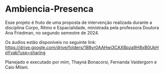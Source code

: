 # Ambiencia-Presenca
Esse projeto é fruto de uma proposta de intervenção realizada durante a disciplina Corpo, Ritmo e Espacialidade, ministrada pela professora Doutora Ana Friedman, no segundo semestre de 2024.

Os áudios estão disponíveis no seguinte link:
<https://drive.google.com/drive/folders/18Byr0AAHwi3CAXBpza9H8xB0UkHpYvab?usp=sharing>

Planejado e executado por mim, Thayná Bonacorsi, Fernanda Vaidergorn e Caio Milani.
